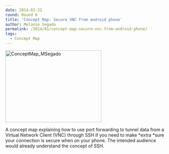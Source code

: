 ```yaml
---
date: 2014-01-22
round: Round 8
title: 'Concept Map: Secure VNC from android phone'
author: Melanie Segado
permalink: /2014/01/concept-map-secure-vnc-from-android-phone/
tags:
  - Concept Map
---
```

[<img class="alignnone size-medium wp-image-5621" alt="ConceptMap_MSegado" src="/training-course/uploads/2014/01/IMG_20140122_182605-300x225.jpg" width="300" height="225" />][1]

A concept map explaining how to use port forwarding to tunnel data from a Virtual Network Client (VNC) through SSH if you need to make *extra *sure your connection is secure when on your phone. The intended audience would already understand the concept of SSH.

 [1]: /training-course/uploads/2014/01/IMG_20140122_182605.jpg
